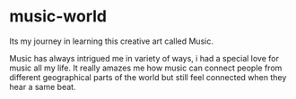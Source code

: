 # music-world
Its my journey in learning this creative art called Music.

Music has always intrigued me in variety of ways, i had a special love for music all my life. It really amazes me how music can connect people from different geographical parts of the world but still feel connected when they hear a same beat. 
